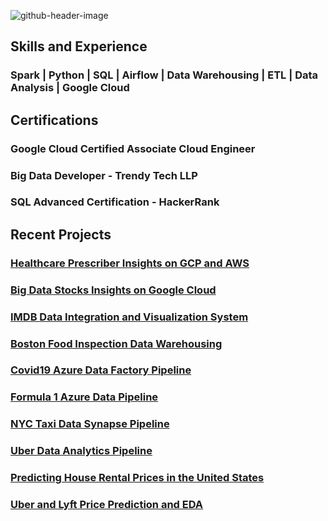 
![github-header-image](https://github.com/pratik3848/pratik3848/assets/41427089/6a0694ac-1ace-41eb-9c7c-c12a5c75f097)

## Skills and Experience
### Spark | Python | SQL | Airflow | Data Warehousing | ETL | Data Analysis | Google Cloud

## Certifications
### Google Cloud Certified Associate Cloud Engineer
### Big Data Developer - Trendy Tech LLP
### SQL Advanced Certification - HackerRank

## Recent Projects

### [Healthcare Prescriber Insights on GCP and AWS](https://github.com/pratik3848/Healthcare-Prescriber-Insights-on-GCP-and-AWS)
### [Big Data Stocks Insights on Google Cloud](https://github.com/pratik3848/Big-Data-Stock-Insights)
### [IMDB Data Integration and Visualization System](https://github.com/pratik3848/IMDB-Data-Integration-and-Visualization-System)
### [Boston Food Inspection Data Warehousing](https://github.com/pratik3848/BOSTON-FOOD-INSPECTION-DATA-WAREHOUSING-)
### [Covid19 Azure Data Factory Pipeline](https://github.com/pratik3848/Covid19-Prediction-and-Reporting)
### [Formula 1 Azure Data Pipeline](https://github.com/pratik3848/Formula1-Azure-Data-pipeline)
### [NYC Taxi Data Synapse Pipeline](https://github.com/pratik3848/NYC-Taxi-Data-Azure-Synapse-Pipeline)
### [Uber Data Analytics Pipeline](https://github.com/pratik3848/Uber-Data-Analytics-Pipeline)
### [Predicting House Rental Prices in the United States](https://github.com/pratik3848/US-House-Rent-Prediction)
### [Uber and Lyft Price Prediction and EDA](https://github.com/pratik3848/Uber-and-Lyft-Price-Prediction-and-EDA)



